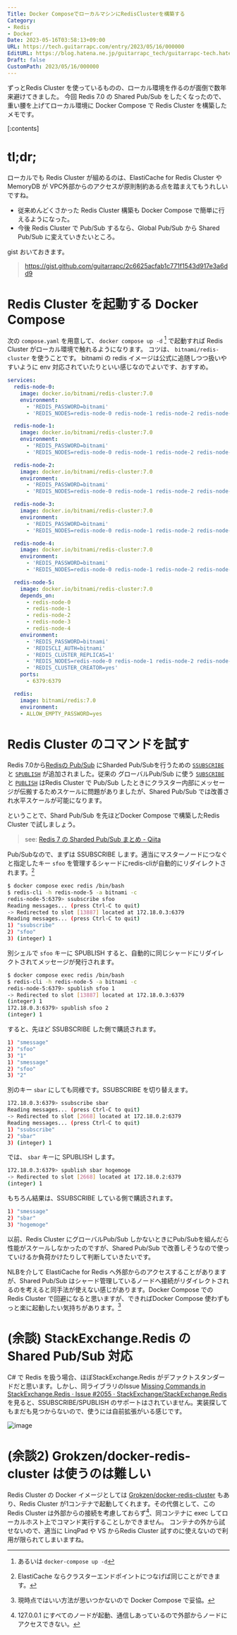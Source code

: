 ```yaml
---
Title: Docker ComposeでローカルマシンにRedisClusterを構築する
Category:
- Redis
- Docker
Date: 2023-05-16T03:58:13+09:00
URL: https://tech.guitarrapc.com/entry/2023/05/16/000000
EditURL: https://blog.hatena.ne.jp/guitarrapc_tech/guitarrapc-tech.hatenablog.com/atom/entry/4207575160649255131
Draft: false
CustomPath: 2023/05/16/000000
---
```


ずっとRedis Cluster を使っているものの、ローカル環境を作るのが面倒で数年来避けてきました。
今回 Redis 7.0 の Shared Pub/Sub をしたくなったので、重い腰を上げてローカル環境に Docker Compose で Redis Cluster を構築したメモです。

[:contents]

# tl;dr;

ローカルでも Redis Cluster が組めるのは、ElastiCache for Redis Cluster や MemoryDB が VPC外部からのアクセスが原則制約ある点を踏まえてもうれしいですね。

* 従来めんどくさかった Redis Cluster 構築も Docker Compose で簡単に行えるようになった。
* 今後 Redis Cluster で Pub/Sub するなら、Global Pub/Sub から Shared Pub/Sub に変えていきたいところ。

gist おいておきます。

> https://gist.github.com/guitarrapc/2c6625acfab1c771f1543d917e3a6dd9

# Redis Cluster を起動する Docker Compose

次の `compose.yaml` を用意して、 `docker compose up -d` [^1] で起動すれば Redis Cluster がローカル環境で触れるようになります。
コツは、 `bitnami/redis-cluster` を使うことです。 bitnami の redis イメージは公式に追随しつつ扱いやすいように env 対応されていたりといい感じなのでよいです、おすすめ。

```yaml
services:
  redis-node-0:
    image: docker.io/bitnami/redis-cluster:7.0
    environment:
      - 'REDIS_PASSWORD=bitnami'
      - 'REDIS_NODES=redis-node-0 redis-node-1 redis-node-2 redis-node-3 redis-node-4 redis-node-5'

  redis-node-1:
    image: docker.io/bitnami/redis-cluster:7.0
    environment:
      - 'REDIS_PASSWORD=bitnami'
      - 'REDIS_NODES=redis-node-0 redis-node-1 redis-node-2 redis-node-3 redis-node-4 redis-node-5'

  redis-node-2:
    image: docker.io/bitnami/redis-cluster:7.0
    environment:
      - 'REDIS_PASSWORD=bitnami'
      - 'REDIS_NODES=redis-node-0 redis-node-1 redis-node-2 redis-node-3 redis-node-4 redis-node-5'

  redis-node-3:
    image: docker.io/bitnami/redis-cluster:7.0
    environment:
      - 'REDIS_PASSWORD=bitnami'
      - 'REDIS_NODES=redis-node-0 redis-node-1 redis-node-2 redis-node-3 redis-node-4 redis-node-5'

  redis-node-4:
    image: docker.io/bitnami/redis-cluster:7.0
    environment:
      - 'REDIS_PASSWORD=bitnami'
      - 'REDIS_NODES=redis-node-0 redis-node-1 redis-node-2 redis-node-3 redis-node-4 redis-node-5'

  redis-node-5:
    image: docker.io/bitnami/redis-cluster:7.0
    depends_on:
      - redis-node-0
      - redis-node-1
      - redis-node-2
      - redis-node-3
      - redis-node-4
    environment:
      - 'REDIS_PASSWORD=bitnami'
      - 'REDISCLI_AUTH=bitnami'
      - 'REDIS_CLUSTER_REPLICAS=1'
      - 'REDIS_NODES=redis-node-0 redis-node-1 redis-node-2 redis-node-3 redis-node-4 redis-node-5'
      - 'REDIS_CLUSTER_CREATOR=yes'
    ports:
      - 6379:6379

  redis:
    image: bitnami/redis:7.0
    environment:
    - ALLOW_EMPTY_PASSWORD=yes
```

# Redis Cluster のコマンドを試す

Redis 7.0から[Redisの Pub/Sub](https://redis.io/docs/manual/pubsub/) にSharded Pub/Subを行うための [`SSUBSCRIBE`](https://redis.io/commands/ssubscribe/) と [`SPUBLISH`](https://redis.io/commands/spublish/) が追加されました。従来の グローバルPub/Sub に使う [`SUBSCRIBE`](https://redis.io/commands/subscribe/) と [`PUBLISH`](https://redis.io/commands/publish/) はRedis Cluster で Pub/Sub したときにクラスター内部にメッセージが伝搬するためスケールに問題がありましたが、Shared Pub/Sub では改善され水平スケールが可能になります。

ということで、Shard Pub/Sub を先ほどDocker Compose で構築したRedis Cluster で試しましょう。

> see: [Redis 7 の Sharded Pub/Sub まとめ - Qiita](https://qiita.com/komoken/items/1ab6d73683a890978da0)

Pub/Subなので、まずは SSUBSCRIBE します。適当にマスターノードにつなぐと指定したキー `sfoo` を管理するシャードにredis-cliが自動的にリダイレクトされます。[^2]

```sh
$ docker compose exec redis /bin/bash
$ redis-cli -h redis-node-5 -a bitnami -c
redis-node-5:6379> ssubscribe sfoo
Reading messages... (press Ctrl-C to quit)
-> Redirected to slot [13887] located at 172.18.0.3:6379
Reading messages... (press Ctrl-C to quit)
1) "ssubscribe"
2) "sfoo"
3) (integer) 1
```

別シェルで `sfoo` キーに SPUBLISH すると、自動的に同じシャードにリダイレクトされてメッセージが発行されます。

```sh
$ docker compose exec redis /bin/bash
$ redis-cli -h redis-node-5 -a bitnami -c
redis-node-5:6379> spublish sfoo 1
-> Redirected to slot [13887] located at 172.18.0.3:6379
(integer) 1
172.18.0.3:6379> spublish sfoo 2
(integer) 1
```

すると、先ほど SSUBSCRIBE した側で購読されます。

```sh
1) "smessage"
2) "sfoo"
3) "1"
1) "smessage"
2) "sfoo"
3) "2"
```

別のキー `sbar` にしても同様です。SSUBSCRIBE を切り替えます。

```sh
172.18.0.3:6379> ssubscribe sbar
Reading messages... (press Ctrl-C to quit)
-> Redirected to slot [2668] located at 172.18.0.2:6379
Reading messages... (press Ctrl-C to quit)
1) "ssubscribe"
2) "sbar"
3) (integer) 1
```

では、 `sbar` キーに SPUBLISH します。

```sh
172.18.0.3:6379> spublish sbar hogemoge
-> Redirected to slot [2668] located at 172.18.0.2:6379
(integer) 1
```

もちろん結果は、SSUBSCRIBE している側で購読されます。

```sh
1) "smessage"
2) "sbar"
3) "hogemoge"
```

以前、Redis Cluster にグローバルPub/Sub しかないときにPub/Subを組んだら性能がスケールしなかったのですが、Shared Pub/Sub で改善しそうなので使っていけるか負荷かけたりして判断していきたいです。

NLBを介して ElastiCache for Redis へ外部からのアクセスすることがありますが、Shared Pub/Sub はシャード管理しているノードへ接続がリダイレクトされるのを考えると同手法が使えない感じがあります。Docker Compose での Redis Cluster で回避になると思いますが、できればDocker Compose 使わずもっと楽に起動したい気持ちがあります。[^3]

# (余談) StackExchange.Redis の Shared Pub/Sub 対応

C# で Redis を扱う場合、ほぼStackExchange.Redis がデファクトスタンダードだと思います。しかし、同ライブラリのIssue [Missing Commands in StackExchange.Redis · Issue #2055 · StackExchange/StackExchange.Redis](https://github.com/StackExchange/StackExchange.Redis/issues/2055) を見ると、SSUBSCRIBE/SPUBLISH のサポートはされていません。実装探してもまだも見つからないので、使うには自前拡張がいる感じです。

![image](https://user-images.githubusercontent.com/3856350/238454795-5b364224-d9ff-4fcd-aa6c-ae272dce667b.png)

# (余談2) Grokzen/docker-redis-cluster は使うのは難しい

Redis Cluster の Docker イメージとしては [Grokzen/docker-redis-cluster](https://github.com/Grokzen/docker-redis-cluster) もあり、Redis Cluster が1コンテナで起動してくれます。その代償として、この Redis Cluster は外部からの接続を考慮しておらず[^4]、同コンテナに exec してローカルホスト上でコマンド実行することしかできません。
コンテナの外から試せないので、適当に LinqPad や VS からRedis Cluster 試すのに使えないので利用が限られてしまいますね。

[^1]: あるいは `docker-compose up -d`
[^2]: ElastiCache ならクラスターエンドポイントにつなげば同じことができます。
[^3]: 現時点ではいい方法が思いつかないので Docker Compose で妥協。
[^4]: 127.0.0.1 にすべてのノードが起動、通信しあっているので外部からノードにアクセスできない。
